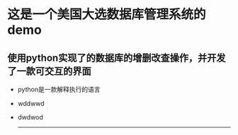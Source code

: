 # 这是一个美国大选数据库管理系统的demo
## 使用python实现了的数据库的增删改查操作，并开发了一款可交互的界面
- python是一款解释执行的语言
+ wddwwd
* dwdwod
  *****
